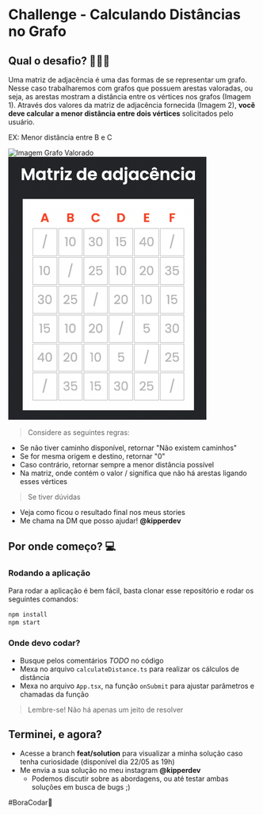 # Challenge - Calculando Distâncias no Grafo

## Qual o desafio? 🧑🏻‍💻

Uma matriz de adjacência é uma das formas de se representar um grafo. Nesse caso trabalharemos com grafos que possuem arestas valoradas, ou seja, as arestas mostram a distância entre os vértices nos grafos (Imagem 1). 
Através dos valores da matriz de adjacência fornecida (Imagem 2), **você deve calcular a menor distância entre dois vértices** solicitados pelo usuário.

EX: Menor distância entre B e C

<img width="400" alt="Imagem Grafo Valorado" src="https://upload.wikimedia.org/wikipedia/commons/thumb/a/a8/Prim_Algorithm_0.svg/250px-Prim_Algorithm_0.svg.png">

<img width="400" alt="Matriz de Adjacência" src="./public/matrix.png">

> Considere as seguintes regras:
- Se não tiver caminho disponível, retornar "Não existem caminhos"
- Se for mesma origem e destino, retornar "0"
- Caso contrário, retornar sempre a menor distância possível
- Na matriz, onde contém o valor / significa que não há arestas ligando esses vértices

> Se tiver dúvidas 
- Veja como ficou o resultado final nos meus stories
- Me chama na DM que posso ajudar! **@kipperdev**

## Por onde começo? 💻

### Rodando a aplicação 

Para rodar a aplicação é bem fácil, basta clonar esse repositório e rodar os seguintes comandos:


````bash
npm install
npm start
````

### Onde devo codar?

- Busque pelos comentários *TODO* no código
- Mexa no arquivo `calculateDistance.ts` para realizar os cálculos de distância
- Mexa no arquivo `App.tsx`, na função `onSubmit` para ajustar parâmetros e chamadas da função

> Lembre-se! Não há apenas um jeito de resolver

## Terminei, e agora?

- Acesse a branch **feat/solution** para visualizar a minha solução caso tenha curiosidade (disponível dia 22/05 as 19h)
- Me envia a sua solução no meu instagram **@kipperdev**
  - Podemos discutir sobre as abordagens, ou até testar ambas soluções em busca de bugs ;)

#BoraCodar🚀
